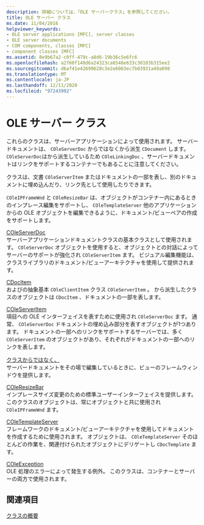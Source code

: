 ```yaml
---
description: 詳細については、「OLE サーバークラス」を参照してください。
title: OLE サーバー クラス
ms.date: 11/04/2016
helpviewer_keywords:
- OLE server applications [MFC], server classes
- OLE server documents
- COM components, classes [MFC]
- component classes [MFC]
ms.assetid: 8e9b67a2-c0ff-479c-a8d6-19b36c5e6fc6
ms.openlocfilehash: a2f60f148d6a24323ca6546e633c30103b315ee2
ms.sourcegitcommit: d6af41e42699628c3e2e6063ec7b03931a49a098
ms.translationtype: MT
ms.contentlocale: ja-JP
ms.lasthandoff: 12/11/2020
ms.locfileid: "97243992"
---
```

# <a name="ole-server-classes"></a>OLE サーバー クラス

これらのクラスは、サーバーアプリケーションによって使用されます。 サーバードキュメントは、 `COleServerDoc` からではなくから派生 `CDocument` します。 `COleServerDoc`はから派生しているため `COleLinkingDoc` 、サーバードキュメントはリンクをサポートするコンテナーでもあることに注意してください。

クラスは、文書 `COleServerItem` またはドキュメントの一部を表し、別のドキュメントに埋め込んだり、リンク先として使用したりできます。

`COleIPFrameWnd` と `COleResizeBar` は、オブジェクトがコンテナー内にあるときのインプレース編集をサポートし、 `COleTemplateServer` 他のアプリケーションからの OLE オブジェクトを編集できるように、ドキュメント/ビューペアの作成をサポートします。

[COleServerDoc](reference/coleserverdoc-class.md)<br/>
サーバーアプリケーションドキュメントクラスの基本クラスとして使用されます。 `COleServerDoc` オブジェクトを使用すると、オブジェクトとの対話によってサーバーのサポートが強化され `COleServerItem` ます。 ビジュアル編集機能は、クラスライブラリのドキュメント/ビューアーキテクチャを使用して提供されます。

[CDocItem](reference/cdocitem-class.md)<br/>
およびの抽象基本 `COleClientItem` クラス `COleServerItem` 。 から派生したクラスのオブジェクトは `CDocItem` 、ドキュメントの一部を表します。

[COleServerItem](reference/coleserveritem-class.md)<br/>
項目への OLE インターフェイスを表すために使用され `COleServerDoc` ます。 通常、 `COleServerDoc` ドキュメントの埋め込み部分を表すオブジェクトが1つあります。 ドキュメントの一部へのリンクをサポートするサーバーでは、多く `COleServerItem` のオブジェクトがあり、それぞれがドキュメントの一部へのリンクを表します。

[クラスからではなく、](reference/coleipframewnd-class.md)<br/>
サーバードキュメントをその場で編集しているときに、ビューのフレームウィンドウを提供します。

[COleResizeBar](reference/coleresizebar-class.md)<br/>
インプレースサイズ変更のための標準ユーザーインターフェイスを提供します。 このクラスのオブジェクトは、常にオブジェクトと共に使用され `COleIPFrameWnd` ます。

[COleTemplateServer](reference/coletemplateserver-class.md)<br/>
フレームワークのドキュメント/ビューアーキテクチャを使用してドキュメントを作成するために使用されます。 オブジェクトは、 `COleTemplateServer` そのほとんどの作業を、関連付けられたオブジェクトにデリゲートし `CDocTemplate` ます。

[COleException](reference/coleexception-class.md)<br/>
OLE 処理のエラーによって発生する例外。 このクラスは、コンテナーとサーバーの両方で使用されます。

## <a name="see-also"></a>関連項目

[クラスの概要](class-library-overview.md)
